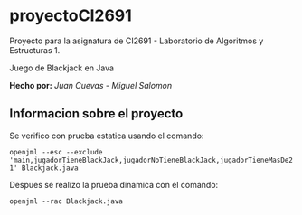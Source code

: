 # proyectoCI2691
Proyecto para la asignatura de CI2691 - Laboratorio de Algoritmos y Estructuras 1.

Juego de Blackjack en Java

**Hecho por:**
*Juan Cuevas - Miguel Salomon*

## Informacion sobre el proyecto
Se verifico con prueba estatica usando el comando:

`openjml --esc --exclude 'main,jugadorTieneBlackJack,jugadorNoTieneBlackJack,jugadorTieneMasDe21' Blackjack.java`

Despues se realizo la prueba dinamica con el comando:

`openjml --rac Blackjack.java`
